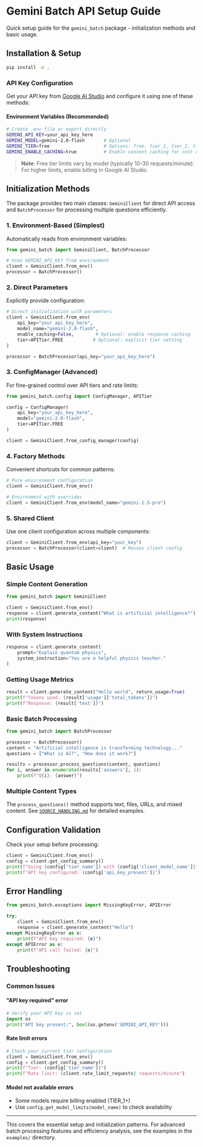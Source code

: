 # Gemini Batch API Setup Guide

Quick setup guide for the `gemini_batch` package - initialization methods and basic usage.

## Installation & Setup

```bash
pip install -e .
```

### API Key Configuration

Get your API key from [Google AI Studio](https://ai.dev/) and configure it using one of these methods:

#### Environment Variables (Recommended)

```bash
# Create .env file or export directly
GEMINI_API_KEY=your_api_key_here
GEMINI_MODEL=gemini-2.0-flash       # Optional
GEMINI_TIER=free                    # Options: free, tier_1, tier_2, tier_3
GEMINI_ENABLE_CACHING=true          # Enable context caching for cost optimization
```

> **Note**: Free tier limits vary by model (typically 10-30 requests/minute). For higher limits, enable billing in Google AI Studio.

## Initialization Methods

The package provides two main classes: `GeminiClient` for direct API access and `BatchProcessor` for processing multiple questions efficiently.

### 1. Environment-Based (Simplest)

Automatically reads from environment variables:

```python
from gemini_batch import GeminiClient, BatchProcessor

# Uses GEMINI_API_KEY from environment
client = GeminiClient.from_env()
processor = BatchProcessor()
```

### 2. Direct Parameters

Explicitly provide configuration:

```python
# Direct initialization with parameters
client = GeminiClient.from_env(
    api_key="your_api_key_here",
    model_name="gemini-2.0-flash",
    enable_caching=False,        # Optional: enable response caching
    tier=APITier.FREE           # Optional: explicit tier setting
)

processor = BatchProcessor(api_key="your_api_key_here")
```

### 3. ConfigManager (Advanced)

For fine-grained control over API tiers and rate limits:

```python
from gemini_batch.config import ConfigManager, APITier

config = ConfigManager(
    api_key="your_api_key_here",
    model="gemini-2.0-flash",
    tier=APITier.FREE
)

client = GeminiClient.from_config_manager(config)
```

### 4. Factory Methods

Convenient shortcuts for common patterns:

```python
# Pure environment configuration
client = GeminiClient.from_env()

# Environment with overrides
client = GeminiClient.from_env(model_name="gemini-1.5-pro")
```

### 5. Shared Client

Use one client configuration across multiple components:

```python
client = GeminiClient.from_env(api_key="your_key")
processor = BatchProcessor(client=client)  # Reuses client config
```

## Basic Usage

### Simple Content Generation

```python
from gemini_batch import GeminiClient

client = GeminiClient.from_env()
response = client.generate_content("What is artificial intelligence?")
print(response)
```

### With System Instructions

```python
response = client.generate_content(
    prompt="Explain quantum physics",
    system_instruction="You are a helpful physics teacher."
)
```

### Getting Usage Metrics

```python
result = client.generate_content("Hello world", return_usage=True)
print(f"Tokens used: {result['usage']['total_tokens']}")
print(f"Response: {result['text']}")
```

### Basic Batch Processing

```python
from gemini_batch import BatchProcessor

processor = BatchProcessor()
content = "Artificial intelligence is transforming technology..."
questions = ["What is AI?", "How does it work?"]

results = processor.process_questions(content, questions)
for i, answer in enumerate(results['answers'], 1):
    print(f"Q{i}: {answer}")
```

### Multiple Content Types

The `process_questions()` method supports text, files, URLs, and mixed content. See [`SOURCE_HANDLING.md`](SOURCE_HANDLING.md) for detailed examples.

## Configuration Validation

Check your setup before processing:

```python
client = GeminiClient.from_env()
config = client.get_config_summary()
print(f"Using {config['tier_name']} with {config['client_model_name']}")
print(f"API key configured: {config['api_key_present']}")
```

## Error Handling

```python
from gemini_batch.exceptions import MissingKeyError, APIError

try:
    client = GeminiClient.from_env()
    response = client.generate_content("Hello")
except MissingKeyError as e:
    print(f"API key required: {e}")
except APIError as e:
    print(f"API call failed: {e}")
```

## Troubleshooting

### Common Issues

#### "API key required" error

```python
# Verify your API key is set
import os
print("API key present:", bool(os.getenv('GEMINI_API_KEY')))
```

#### Rate limit errors

```python
# Check your current tier configuration
client = GeminiClient.from_env()
config = client.get_config_summary()
print(f"Tier: {config['tier_name']}")
print(f"Rate limit: {client.rate_limit_requests} requests/minute")
```

#### Model not available errors

- Some models require billing enabled (TIER_1+)
- Use `config.get_model_limits(model_name)` to check availability

---

This covers the essential setup and initialization patterns. For advanced batch processing features and efficiency analysis, see the examples in the `examples/` directory.
